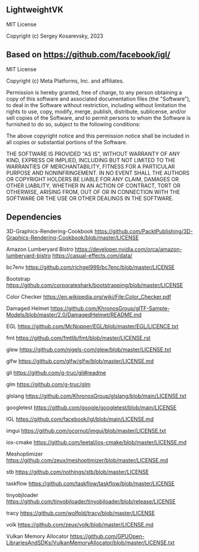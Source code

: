 ## LightweightVK

MIT License

Copyright (c) Sergey Kosarevsky, 2023

## Based on https://github.com/facebook/igl/

MIT License

Copyright (c) Meta Platforms, Inc. and affiliates.

Permission is hereby granted, free of charge, to any person obtaining a copy
of this software and associated documentation files (the "Software"), to deal
in the Software without restriction, including without limitation the rights
to use, copy, modify, merge, publish, distribute, sublicense, and/or sell
copies of the Software, and to permit persons to whom the Software is
furnished to do so, subject to the following conditions:

The above copyright notice and this permission notice shall be included in all
copies or substantial portions of the Software.

THE SOFTWARE IS PROVIDED "AS IS", WITHOUT WARRANTY OF ANY KIND, EXPRESS OR
IMPLIED, INCLUDING BUT NOT LIMITED TO THE WARRANTIES OF MERCHANTABILITY,
FITNESS FOR A PARTICULAR PURPOSE AND NONINFRINGEMENT. IN NO EVENT SHALL THE
AUTHORS OR COPYRIGHT HOLDERS BE LIABLE FOR ANY CLAIM, DAMAGES OR OTHER
LIABILITY, WHETHER IN AN ACTION OF CONTRACT, TORT OR OTHERWISE, ARISING FROM,
OUT OF OR IN CONNECTION WITH THE SOFTWARE OR THE USE OR OTHER DEALINGS IN THE
SOFTWARE.

## Dependencies

3D-Graphics-Rendering-Cookbook
https://github.com/PacktPublishing/3D-Graphics-Rendering-Cookbook/blob/master/LICENSE

Amazon Lumberyard Bistro
https://developer.nvidia.com/orca/amazon-lumberyard-bistro
https://casual-effects.com/data/

bc7env
https://github.com/richgel999/bc7enc/blob/master/LICENSE

Bootstrap
https://github.com/corporateshark/bootstrapping/blob/master/LICENSE

Color Checker
https://en.wikipedia.org/wiki/File:Color_Checker.pdf

Damaged Helmet
https://github.com/KhronosGroup/glTF-Sample-Models/blob/master/2.0/DamagedHelmet/README.md

EGL
https://github.com/McNopper/EGL/blob/master/EGL/LICENCE.txt

fmt
https://github.com/fmtlib/fmt/blob/master/LICENSE.rst

glew
https://github.com/nigels-com/glew/blob/master/LICENSE.txt

glfw
https://github.com/glfw/glfw/blob/master/LICENSE.md

gli
https://github.com/g-truc/gli#readme

glm
https://github.com/g-truc/glm

glslang
https://github.com/KhronosGroup/glslang/blob/main/LICENSE.txt

googletest
https://github.com/google/googletest/blob/main/LICENSE

IGL
https://github.com/facebook/igl/blob/main/LICENSE.md

imgui
https://github.com/ocornut/imgui/blob/master/LICENSE.txt

ios-cmake
https://github.com/leetal/ios-cmake/blob/master/LICENSE.md

Meshoptimizer
https://github.com/zeux/meshoptimizer/blob/master/LICENSE.md

stb
https://github.com/nothings/stb/blob/master/LICENSE

taskflow
https://github.com/taskflow/taskflow/blob/master/LICENSE

tinyobjloader
https://github.com/tinyobjloader/tinyobjloader/blob/release/LICENSE

tracy
https://github.com/wolfpld/tracy/blob/master/LICENSE

volk
https://github.com/zeux/volk/blob/master/LICENSE.md

Vulkan Memory Allocator
https://github.com/GPUOpen-LibrariesAndSDKs/VulkanMemoryAllocator/blob/master/LICENSE.txt
